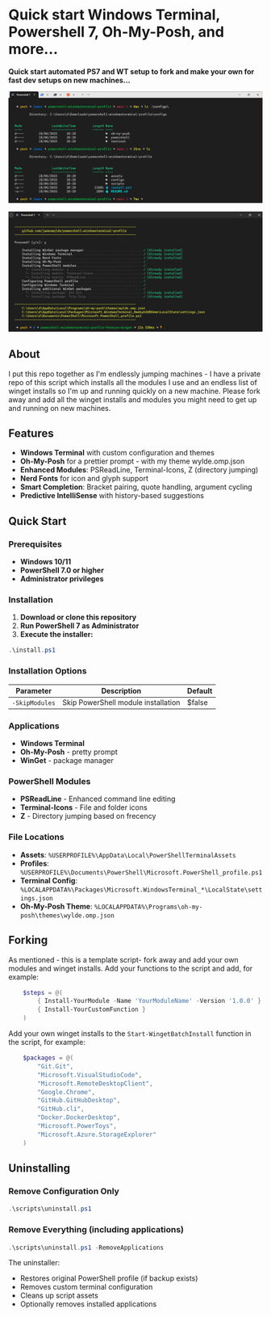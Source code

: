 # Quick start Windows Terminal, Powershell 7, Oh-My-Posh, and more...

**Quick start automated PS7 and WT setup to fork and make your own for fast dev setups on new machines...**

![Preview](./docs/example.png)

![Install](./docs/example2.png)

## About

I put this repo together as I'm endlessly jumping machines - I have a private repo of this script which installs all the modules I use and an endless list of winget installs so I'm up and running quickly on a new machine. Please fork away and add all the winget installs and modules you might need to get up and running on new machines.

## Features

- **Windows Terminal** with custom configuration and themes
- **Oh-My-Posh** for a prettier prompt - with my theme wylde.omp.json
- **Enhanced Modules**: PSReadLine, Terminal-Icons, Z (directory jumping)
- **Nerd Fonts** for icon and glyph support
- **Smart Completion**: Bracket pairing, quote handling, argument cycling
- **Predictive IntelliSense** with history-based suggestions

## Quick Start

### Prerequisites
- **Windows 10/11**
- **PowerShell 7.0 or higher**
- **Administrator privileges**

### Installation

1. **Download or clone this repository**
2. **Run PowerShell 7 as Administrator**
3. **Execute the installer:**

```powershell
.\install.ps1
```

### Installation Options

| Parameter | Description | Default |
|-----------|-------------|---------|
| `-SkipModules` | Skip PowerShell module installation | $false |


### Applications
- **Windows Terminal**
- **Oh-My-Posh** - pretty prompt
- **WinGet** - package manager

### PowerShell Modules
- **PSReadLine** - Enhanced command line editing
- **Terminal-Icons** - File and folder icons
- **Z** - Directory jumping based on frecency


### File Locations
- **Assets**: `%USERPROFILE%\AppData\Local\PowerShellTerminalAssets`
- **Profiles**: `%USERPROFILE%\Documents\PowerShell\Microsoft.PowerShell_profile.ps1`
- **Terminal Config**: `%LOCALAPPDATA%\Packages\Microsoft.WindowsTerminal_*\LocalState\settings.json`
- **Oh-My-Posh Theme**: `%LOCALAPPDATA%\Programs\oh-my-posh\themes\wylde.omp.json`


## Forking
As mentioned - this is a template script- fork away and add your own modules and winget installs. Add your functions to the script and add, for example:

```powershell
    $steps = @(
        { Install-YourModule -Name 'YourModuleName' -Version '1.0.0' }
        { Install-YourCustomFunction }
    )
```

Add your own winget installs to the `Start-WingetBatchInstall` function in the script, for example:

```powershell
    $packages = @(
        "Git.Git",
        "Microsoft.VisualStudioCode",
        "Microsoft.RemoteDesktopClient",
        "Google.Chrome",
        "GitHub.GitHubDesktop",
        "GitHub.cli",
        "Docker.DockerDesktop",
        "Microsoft.PowerToys",
        "Microsoft.Azure.StorageExplorer"
    )

```


## Uninstalling

### Remove Configuration Only
```powershell
.\scripts\uninstall.ps1
```

### Remove Everything (including applications)
```powershell
.\scripts\uninstall.ps1 -RemoveApplications
```

The uninstaller:
- Restores original PowerShell profile (if backup exists)
- Removes custom terminal configuration
- Cleans up script assets
- Optionally removes installed applications


